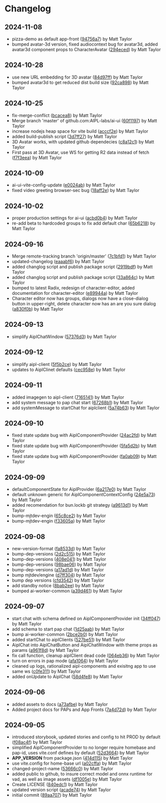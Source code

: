 # Changelog


## 2024-11-08
- pizza-demo as default app-front ([94756a7](https://github.com/AIPL-labs/ai-ui/commit/94756a70dce5e6569b711b754a6561ffcd905812)) by Matt Taylor
- bumped avatar-3d version, fixed audiocontext bug for avatar3d, added avatar3d component props to CharacterAvatar ([294eced](https://github.com/AIPL-labs/ai-ui/commit/294ecedabadfbf6de60ddeed4c6bae671e64c8bc)) by Matt Taylor

## 2024-10-28
- use new URL embedding for 3D avatar ([84d97ff](https://github.com/AIPL-labs/ai-ui/commit/84d97ff1a81142901ae8e3172c4013452c299ca2)) by Matt Taylor
- bumped avatar3d to get reduced dist build size ([92ca898](https://github.com/AIPL-labs/ai-ui/commit/92ca89883af8e063dc88a3b7c584409af12ee1ba)) by Matt Taylor

## 2024-10-25
- fix-merge-conflict ([bcacea8](https://github.com/AIPL-labs/ai-ui/commit/bcacea81e9610e261132252435918aad49a984cb)) by Matt Taylor
- Merge branch 'master' of github.com:AIPL-labs/ai-ui ([60f1197](https://github.com/AIPL-labs/ai-ui/commit/60f11975322fa08f1d1a62ec6f623e1d6b370fe9)) by Matt Taylor
- increase nodejs heap space for vite build ([acccf2e](https://github.com/AIPL-labs/ai-ui/commit/acccf2ed757454b3ff6b4798bef5625bf2da6ef7)) by Matt Taylor
- added build-publish script ([3d7ff27](https://github.com/AIPL-labs/ai-ui/commit/3d7ff2733473ed0610def013afe3b268c7716169)) by Matt Taylor
- 3D Avatar works, with updated github dependecies ([c8a12c1](https://github.com/AIPL-labs/ai-ui/commit/c8a12c1549f8ec39f8d1ca0e300b551929f08c8c)) by Matt Taylor
- First pass at 3D Avatar, use WS for getting R2 data instead of fetch ([f7f3eea](https://github.com/AIPL-labs/ai-ui/commit/f7f3eeaf866cb713ce7bb82038238e085de19a5f)) by Matt Taylor

## 2024-10-09
- ai-ui-vite-config-update ([e0024ab](https://github.com/AIPL-labs/ai-ui/commit/e0024ab76010bfa2b1429c23dba958291ba14cb0)) by Matt Taylor
- fixed video greeting browser-sec bug ([18aff2e](https://github.com/AIPL-labs/ai-ui/commit/18aff2e578b0c0fce1ff7b32d174ab90c2e6ca66)) by Matt Taylor

## 2024-10-02
- proper production settings for ai-ui ([acbd0b4](https://github.com/AIPL-labs/ai-ui/commit/acbd0b45a5a08dc39bd8fcc0a06dcc63a6966f35)) by Matt Taylor
- re-add beta to hardcoded groups to fix add default char ([65b6218](https://github.com/AIPL-labs/ai-ui/commit/65b62182c6df458524a20fa47925c0226f77b3c4)) by Matt Taylor

## 2024-09-16
- Merge remote-tracking branch 'origin/master' ([7c1bfd1](https://github.com/AIPL-labs/ai-ui/commit/7c1bfd1194f534e21f1fad2e403472adfc55d598)) by Matt Taylor
- updated-changelog ([eaaabf6](https://github.com/AIPL-labs/ai-ui/commit/eaaabf6e373a3750adbe6f343c38df28f26e2e5f)) by Matt Taylor
- added changlog script and publish package script ([2919bdf](https://github.com/AIPL-labs/ai-ui/commit/2919bdfd9b3a1d7a3bfa59d02d39b8adfabdc4ec)) by Matt Taylor
- added changlog script and publish package script ([33a864c](https://github.com/AIPL-labs/ai-ui/commit/33a864c161839d4c2a733e0ff6f340070a133d94)) by Matt Taylor
- bumped to latest Radix, redesign of character-editor, added documentation for character-editor ([e89944a](https://github.com/AIPL-labs/ai-ui/commit/e89944adbd7024a69df15cb5d990b9aa63f1da11)) by Matt Taylor
- Character editor now has groups, dialogs now have a close-dialog button in upper-right, delete character now has an are you sure dialog ([a830f0b](https://github.com/AIPL-labs/ai-ui/commit/a830f0b869469a8746959d0075d91b109c0262ec)) by Matt Taylor

## 2024-09-13
- simplify AiplChatWindow ([57376d3](https://github.com/AIPL-labs/ai-ui/commit/57376d3a7ae677c7fa61fd055918baf80bfaf3f7)) by Matt Taylor

## 2024-09-12
- simplify aipl-client ([5f5b2ce](https://github.com/AIPL-labs/ai-ui/commit/5f5b2ce811a0120f326edfb18aace6214fcd1e2c)) by Matt Taylor
- updates to AiplClinet defaults ([cec958e](https://github.com/AIPL-labs/ai-ui/commit/cec958eb4fd2efa6625c8588d1cb415cb475a80d)) by Matt Taylor

## 2024-09-11
- added imagegen to aipl-client ([7165141](https://github.com/AIPL-labs/ai-ui/commit/7165141fd3bc26b363b77d4a90410740e655d6e7)) by Matt Taylor
- add system message to pap chat start ([67268b1](https://github.com/AIPL-labs/ai-ui/commit/67268b1f9680138dc4556d02d0a27d77d700b3bb)) by Matt Taylor
- add systemMessage to startChat for aiplclient ([5a74b63](https://github.com/AIPL-labs/ai-ui/commit/5a74b636ae4100c492f8f7409c19a5211f069c94)) by Matt Taylor

## 2024-09-10
- fixed state update bug with AiplComponentProvider ([24ac2fd](https://github.com/AIPL-labs/ai-ui/commit/24ac2fd56ff529e34c1a8dda1ab49e31d29c841e)) by Matt Taylor
- fixed state update bug with AiplComponentProvider ([5fa5d2b](https://github.com/AIPL-labs/ai-ui/commit/5fa5d2b12237be3150754dcc5bf5913cd91886e7)) by Matt Taylor
- fixed state update bug with AiplComponentProvider ([fa0ab09](https://github.com/AIPL-labs/ai-ui/commit/fa0ab096c7118b782953eb7f9ea2654ff6fb4e4f)) by Matt Taylor

## 2024-09-09
- defaultComponentState for AiplProvider ([6a217e0](https://github.com/AIPL-labs/ai-ui/commit/6a217e053b88ef0e7bbc7cbe257cc4d684f8ae1c)) by Matt Taylor
- default unknown generic for AiplComponentContextConfig ([24e5a73](https://github.com/AIPL-labs/ai-ui/commit/24e5a73fd807d912a9af5c7e9366be7b672a0b66)) by Matt Taylor
- added recomendation for bun.lockb git strategy ([a9613d1](https://github.com/AIPL-labs/ai-ui/commit/a9613d1f043e1ce8f7f6e8d879e468a79946eeec)) by Matt Taylor
- bump-mjtdev-engin ([65c8ce2](https://github.com/AIPL-labs/ai-ui/commit/65c8ce2e597e153b05e51b8691564d73644b64fc)) by Matt Taylor
- bump-mjtdev-engin ([f33605a](https://github.com/AIPL-labs/ai-ui/commit/f33605af7783d7d9dbfab606c8c1ba9ec8e8c5c4)) by Matt Taylor

## 2024-09-08
- new-version-format ([fa8533d](https://github.com/AIPL-labs/ai-ui/commit/fa8533d45f34d0744003ab065d1993dd2630b056)) by Matt Taylor
- bump-dep-versions ([2d2c515](https://github.com/AIPL-labs/ai-ui/commit/2d2c515503990a39ee96d73125cfb20901ed2bd0)) by Matt Taylor
- bump-dep-versions ([408e041](https://github.com/AIPL-labs/ai-ui/commit/408e0414dd3b298c063a1de22229d3c8fd49d5ef)) by Matt Taylor
- bump-dep-versions ([98bae06](https://github.com/AIPL-labs/ai-ui/commit/98bae06e87e4790e110d24ec62a54622f1ec80b7)) by Matt Taylor
- bump-dep-versions ([a17ad1d](https://github.com/AIPL-labs/ai-ui/commit/a17ad1d9b74ec4b36da6d908a27225217e519e76)) by Matt Taylor
- bump mjtdev/engine ([d7ff304](https://github.com/AIPL-labs/ai-ui/commit/d7ff304691488ddb17443b857e2d5ba934db6b02)) by Matt Taylor
- bump dep versions ([cfd3542](https://github.com/AIPL-labs/ai-ui/commit/cfd35426aa8f79c87b27ceb1ab77389ef2e3ace1)) by Matt Taylor
- add standby notice ([8bab2ee](https://github.com/AIPL-labs/ai-ui/commit/8bab2ee2013e816f61998a9487a21a153872e2b3)) by Matt Taylor
- bumped ai-worker-common ([a39d461](https://github.com/AIPL-labs/ai-ui/commit/a39d4618f64790523146e159fee75f2b3f87069a)) by Matt Taylor

## 2024-09-07
- start chat with schema defined on AiplComponentProvider init ([34ff047](https://github.com/AIPL-labs/ai-ui/commit/34ff04722ec1d21b4c13fc51f41d131bf71e9bad)) by Matt Taylor
- add schema to start pap chat ([1d25aab](https://github.com/AIPL-labs/ai-ui/commit/1d25aab2320b49e96d1d7a043c2e0dcc20b0b943)) by Matt Taylor
- bump ai-worker-common ([2bce2b0](https://github.com/AIPL-labs/ai-ui/commit/2bce2b0c034a86d642046bb2e02124159244d12e)) by Matt Taylor
- added startChat to aiplClients ([527be51](https://github.com/AIPL-labs/ai-ui/commit/527be519640aa5cf9446a38a8a43f1b1fa15f800)) by Matt Taylor
- AiplChat into AiplChatButton and AiplChatWindow with theme props as params ([a961f8d](https://github.com/AIPL-labs/ai-ui/commit/a961f8d370b1e5a354fe071ee5b8896d57a9f88b)) by Matt Taylor
- fix call function, cleanup aiplClient dead code ([064eb36](https://github.com/AIPL-labs/ai-ui/commit/064eb369a0ddb2b449a1635a1e94d38bf932f1b8)) by Matt Taylor
- turn on errors in pap mode ([afa1064](https://github.com/AIPL-labs/ai-ui/commit/afa10647fc8d073998fd704d24b7f1ad8ad67981)) by Matt Taylor
- cleaned up logs, rationalized aipl-components and exisitng app to use same ws ([c0fe311](https://github.com/AIPL-labs/ai-ui/commit/c0fe3113b0ad443a0ac96b30dee02aec2cfd55ff)) by Matt Taylor
- added onUpdate to AiplChat ([58d4fe8](https://github.com/AIPL-labs/ai-ui/commit/58d4fe8746e672368d7c717f7a1eb7da407fea9a)) by Matt Taylor

## 2024-09-06
- added assets to docs ([a73afbe](https://github.com/AIPL-labs/ai-ui/commit/a73afbead396b7c082b50b1ea7455b069de0fd91)) by Matt Taylor
- Added project docs for PAPs and App Fronts ([7a4d72d](https://github.com/AIPL-labs/ai-ui/commit/7a4d72da7381cc93add86a02e6f13e0860446db2)) by Matt Taylor

## 2024-09-05
- introduced storybook, updated stories and config to hit PROD by default ([f08ac4f](https://github.com/AIPL-labs/ai-ui/commit/f08ac4f1c4ca71c1a62a28c9c626d19b99a12d5d)) by Matt Taylor
- simplified AiplComponentProvider to no longer require homebase and pap-id, uses vite.conf defines by default ([52d3664](https://github.com/AIPL-labs/ai-ui/commit/52d3664d97c5f0a6af2c09297f991f403e01416e)) by Matt Taylor
- __APP_VERSION__ from package.json ([414d115](https://github.com/AIPL-labs/ai-ui/commit/414d115356efeeb85854e5d895a511b0bee3da63)) by Matt Taylor
- use vite.config for home-base url ([a02cffa](https://github.com/AIPL-labs/ai-ui/commit/a02cffaf749c70ab91f4080a25cad00db6d9f987)) by Matt Taylor
- changed-project-name ([53666c0](https://github.com/AIPL-labs/ai-ui/commit/53666c057a1d6a7b1a5bc6849048857c88e0df64)) by Matt Taylor
- added public to github, to insure correct model and onnx runtime for vad, as well as image assets ([df1005e](https://github.com/AIPL-labs/ai-ui/commit/df1005e36c91e3bc24a04b109df3f4fb783cc4f9)) by Matt Taylor
- Create LICENSE ([840edc1](https://github.com/AIPL-labs/ai-ui/commit/840edc17eae92fce6a3024c4a1ff6cae138d3ac6)) by Matt Taylor
- updated version script ([acade74](https://github.com/AIPL-labs/ai-ui/commit/acade748d288fa06e127d54146a66bb404086fc4)) by Matt Taylor
- initial commit ([89aa707](https://github.com/AIPL-labs/ai-ui/commit/89aa7079e875764ce5c6a30518de8aaf75cc8e13)) by Matt Taylor
